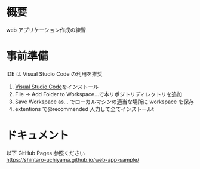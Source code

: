 # 概要

web アプリケーション作成の練習

# 事前準備

IDE は Visual Studio Code の利用を推奨

1. [Visual Studio Code](https://code.visualstudio.com/)をインストール
1. File -> Add Folder to Workspace...で本リポジトリディレクトリを追加
1. Save Workspace as... でローカルマシンの適当な場所に workspace を保存
1. extentions で@recommended 入力して全てインストールt 

# ドキュメント

以下 GitHub Pages 参照ください  
https://shintaro-uchiyama.github.io/web-app-sample/
